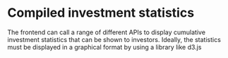 # Compiled investment statistics

The frontend can call a range of different APIs to display cumulative investment statistics that can be shown to investors. Ideally, the statistics must be displayed in a graphical format by using a library like d3.js 

